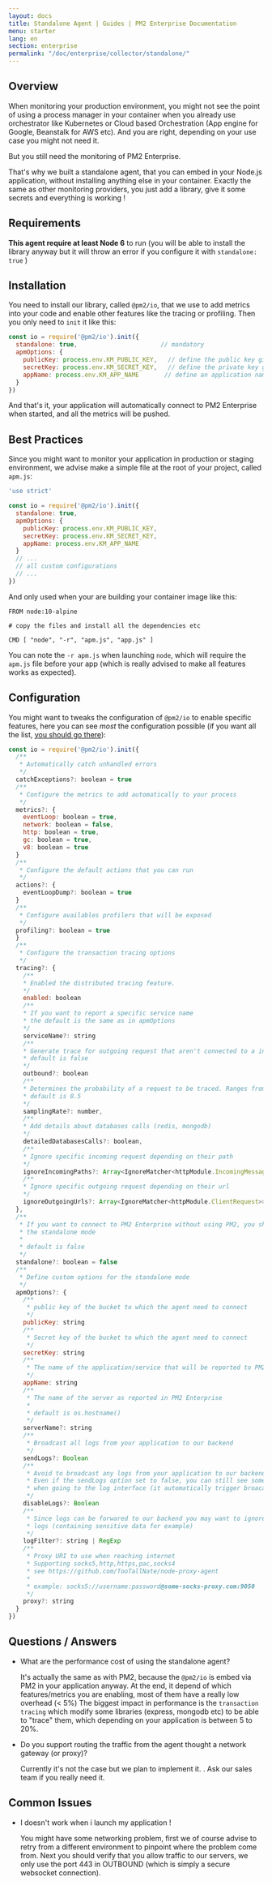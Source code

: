 ```yaml
---
layout: docs
title: Standalone Agent | Guides | PM2 Enterprise Documentation
menu: starter
lang: en
section: enterprise
permalink: "/doc/enterprise/collector/standalone/"
---
```


## Overview

When monitoring your production environment, you might not see the point of using a process manager in your container when you already use orchestrator like Kubernetes or Cloud based Orchestration (App engine for Google, Beanstalk for AWS etc).
And you are right, depending on your use case you might not need it.

But you still need the monitoring of PM2 Enterprise.

That's why we built a standalone agent, that you can embed in your Node.js application, without installing anything else in your container.
Exactly the same as other monitoring providers, you just add a library, give it some secrets and everything is working !


## Requirements

**This agent require at least Node 6** to run (you will be able to install the library anyway but it will throw an error if you configure it with `standalone: true` )

## Installation

You need to install our library, called `@pm2/io`, that we use to add metrics into your code and enable other features like the tracing or profiling.
Then you only need to `init` it like this:


```js
const io = require('@pm2/io').init({
  standalone: true,                       // mandatory
  apmOptions: {
    publicKey: process.env.KM_PUBLIC_KEY,   // define the public key given in the dashboard
    secretKey: process.env.KM_SECRET_KEY,   // define the private key given in the dashboard
    appName: process.env.KM_APP_NAME       // define an application name
  }
})
```

And that's it, your application will automatically connect to PM2 Enterprise when started, and all the metrics will be pushed.

## Best Practices

Since you might want to monitor your application in production or staging environment, we advise make a simple file at the root of your project, called `apm.js`:

```js
'use strict'

const io = require('@pm2/io').init({
  standalone: true,
  apmOptions: {
    publicKey: process.env.KM_PUBLIC_KEY,
    secretKey: process.env.KM_SECRET_KEY,
    appName: process.env.KM_APP_NAME
  }
  // ...
  // all custom configurations
  // ...
})
```

And only used when your are building your container image like this:

```docker
FROM node:10-alpine

# copy the files and install all the dependencies etc

CMD [ "node", "-r", "apm.js", "app.js" ]
```

You can note the `-r apm.js` when launching `node`, which will require the `apm.js` file before your app (which is really advised to make all features works as expected).

## Configuration

You might want to tweaks the configuration of `@pm2/io` to enable specific features, here you can see *most* the configuration possible (if you want all the list, [you should go there](https://github.com/keymetrics/pm2-io-apm#global-configuration-object)):

```js
const io = require('@pm2/io').init({
  /**
   * Automatically catch unhandled errors
   */
  catchExceptions?: boolean = true
  /**
   * Configure the metrics to add automatically to your process
   */
  metrics?: {
    eventLoop: boolean = true,
    network: boolean = false,
    http: boolean = true,
    gc: boolean = true,
    v8: boolean = true
  }
  /**
   * Configure the default actions that you can run
   */
  actions?: {
    eventLoopDump?: boolean = true
  }
  /**
   * Configure availables profilers that will be exposed
   */
  profiling?: boolean = true
  }
  /**
   * Configure the transaction tracing options
   */
  tracing?: {
    /**
    * Enabled the distributed tracing feature.
    */
    enabled: boolean
    /**
    * If you want to report a specific service name
    * the default is the same as in apmOptions
    */
    serviceName?: string
    /**
    * Generate trace for outgoing request that aren't connected to a incoming one
    * default is false
    */
    outbound?: boolean
    /**
    * Determines the probability of a request to be traced. Ranges from 0.0 to 1.0
    * default is 0.5
    */
    samplingRate?: number,
    /**
    * Add details about databases calls (redis, mongodb)
    */
    detailedDatabasesCalls?: boolean,
    /**
    * Ignore specific incoming request depending on their path
    */
    ignoreIncomingPaths?: Array<IgnoreMatcher<httpModule.IncomingMessage>>
    /**
    * Ignore specific outgoing request depending on their url
    */
    ignoreOutgoingUrls?: Array<IgnoreMatcher<httpModule.ClientRequest>>
  },
  /**
   * If you want to connect to PM2 Enterprise without using PM2, you should enable
   * the standalone mode
   *
   * default is false
   */
  standalone?: boolean = false
  /**
   * Define custom options for the standalone mode
   */
  apmOptions?: {
    /**
     * public key of the bucket to which the agent need to connect
     */
    publicKey: string
    /**
     * Secret key of the bucket to which the agent need to connect
     */
    secretKey: string
    /**
     * The name of the application/service that will be reported to PM2 Enterprise
     */
    appName: string
    /**
     * The name of the server as reported in PM2 Enterprise
     *
     * default is os.hostname()
     */
    serverName?: string
    /**
     * Broadcast all logs from your application to our backend
     */
    sendLogs?: Boolean
    /**
     * Avoid to broadcast any logs from your application to our backend
     * Even if the sendLogs option set to false, you can still see some logs
     * when going to the log interface (it automatically trigger broacasting log)
     */
    disableLogs?: Boolean
    /**
     * Since logs can be forwared to our backend you may want to ignore specific
     * logs (containing sensitive data for example)
     */
    logFilter?: string | RegExp
    /**
     * Proxy URI to use when reaching internet
     * Supporting socks5,http,https,pac,socks4
     * see https://github.com/TooTallNate/node-proxy-agent
     *
     * example: socks5://username:password@some-socks-proxy.com:9050
     */
    proxy?: string
  }
})
```

## Questions / Answers

* What are the performance cost of using the standalone agent?

  It's actually the same as with PM2, because the `@pm2/io` is embed via PM2 in your application anyway. At the end, it depend of which features/metrics you are enabling, most of them have a really low overhead (< 5%)
  The biggest impact in performance is the `transaction tracing` which modify some libraries (express, mongodb etc) to be able to "trace" them, which depending on your application is between 5 to 20%.

* Do you support routing the traffic from the agent thought a network gateway (or proxy)?

  Currently it's not the case but we plan to implement it. . Ask our sales team if you really need it.

## Common Issues

* I doesn't work when i launch my application !

  You might have some networking problem, first we of course advise to retry from a different environment to pinpoint where the problem come from.
  Next you should verify that you allow traffic to our servers, we only use the port 443 in OUTBOUND (which is simply a secure websocket connection).
